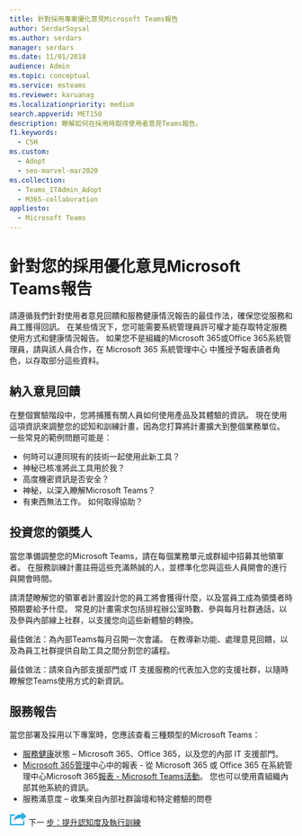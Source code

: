 ```yaml
---
title: 針對採用專案優化意見Microsoft Teams報告
author: SerdarSoysal
ms.author: serdars
manager: serdars
ms.date: 11/01/2018
audience: Admin
ms.topic: conceptual
ms.service: msteams
ms.reviewer: karuanag
ms.localizationpriority: medium
search.appverid: MET150
description: 瞭解如何在採用時取得使用者意見Teams報告。
f1.keywords:
  - CSH
ms.custom:
  - Adopt
  - seo-marvel-mar2020
ms.collection:
  - Teams_ITAdmin_Adopt
  - M365-collaboration
appliesto:
  - Microsoft Teams
---
```


# <a name="optimize-feedback-and-reporting-for-your-microsoft-teams-adoption"></a>針對您的採用優化意見Microsoft Teams報告

請遵循我們針對使用者意見回饋和服務健康情況報告的最佳作法，確保您從服務和員工獲得回訊。  在某些情況下，您可能需要系統管理員許可權才能存取特定服務使用方式和健康情況報告。 如果您不是組織的Microsoft 365或Office 365系統管理員，請與該人員合作，在 Microsoft 365 系統管理中心 中獲授予報表讀者角色，以存取部分這些資料。

## <a name="incorporating-feedback"></a>納入意見回饋 

在整個實驗階段中，您將捕獲有關人員如何使用產品及其體驗的資訊。 現在使用這項資訊來調整您的認知和訓練計畫，因為您打算將計畫擴大到整個業務單位。 一些常見的範例問題可能是：

- 何時可以連同現有的技術一起使用此新工具？
- 神秘已核准將此工具用於我？
- 高度機密資訊是否安全？ 
- 神秘，以深入瞭解Microsoft Teams？
- 有東西無法工作。 如何取得協助？

## <a name="invest-in-your-champions"></a>投資您的領獎人

當您準備調整您的Microsoft Teams，請在每個業務單元或群組中招募其他領軍者。 在服務訓練計畫註冊這些充滿熱誠的人，並標準化您與這些人員開會的進行與開會時間。
 
請清楚瞭解您的領軍者計畫設計您的員工將會獲得什麼，以及當員工成為領獎者時預期要給予什麼。 常見的計畫需求包括排程辦公室時數、參與每月社群通話，以及參與內部線上社群，以支援您向這些新體驗的轉換。  

最佳做法：為內部Teams每月召開一次會議。 在教導新功能、處理意見回饋，以及為員工社群提供自助工具之間分割您的議程。

最佳做法：請來自內部支援部門或 IT 支援服務的代表加入您的支援社群，以隨時瞭解您Teams使用方式的新資訊。 

## <a name="service-reporting"></a>服務報告

當您部署及採用以下專案時，您應該查看三種類型的Microsoft Teams：

- [服務健康](https://status.office365.com/)狀態 – Microsoft 365、Office 365，以及您的內部 IT 支援部門。
- [Microsoft 365管理](/microsoft-365/admin/activity-reports/activity-reports)中心中的報表 - 從 Microsoft 365 或 Office 365 在系統管理中心Microsoft 365[報表 - Microsoft Teams活動](/microsoft-365/admin/activity-reports/microsoft-teams-user-activity)。 您也可以使用貴組織內部其他系統的資訊。
- 服務滿意度 – 收集來自內部社群論壇和特定體驗的問卷

![代表下一個步驟的圖示。](media/teams-adoption-next-icon.png) 下一 [步：提升認知度及執行訓練](teams-adoption-drive-awareness.md)